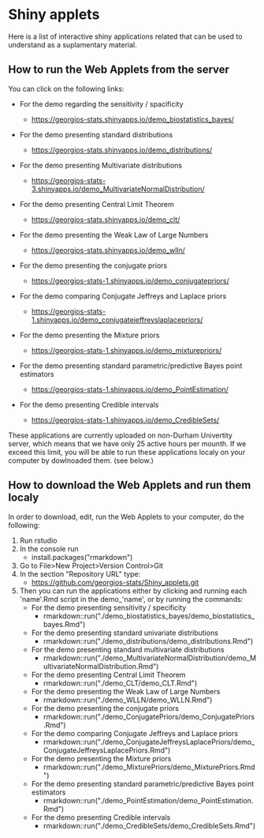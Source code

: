 
# Shiny applets

Here is a list of interactive shiny applications related that can be used to understand as a suplamentary material. 

## How to run the Web Applets from the server 

You can click on the following links:  

+ For the demo regarding the sensitivity / spacificity   
  * <https://georgios-stats.shinyapps.io/demo_biostatistics_bayes/>

+ For the demo presenting standard distributions  
  * <https://georgios-stats.shinyapps.io/demo_distributions/>    
      
+ For the demo presenting Multivariate distributions
  * <https://georgios-stats-3.shinyapps.io/demo_MultivariateNormalDistribution/> 
      
+ For the demo presenting Central Limit Theorem  

  * <https://georgios-stats.shinyapps.io/demo_clt/>  
      
+ For the demo presenting the Weak Law of Large Numbers  

  * <https://georgios-stats.shinyapps.io/demo_wlln/>  
      
+ For the demo presenting the conjugate priors  

  * <https://georgios-stats-1.shinyapps.io/demo_conjugatepriors/>  
      
+ For the demo comparing Conjugate Jeffreys and Laplace priors  

  * <https://georgios-stats-1.shinyapps.io/demo_conjugatejeffreyslaplacepriors/>  
      
+ For the demo presenting the Mixture priors  

  * <https://georgios-stats-1.shinyapps.io/demo_mixturepriors/>  
      
+ For the demo presenting standard parametric/predictive Bayes point estimators  

  * <https://georgios-stats-1.shinyapps.io/demo_PointEstimation/>   
      
+ For the demo presenting Credible intervals   

  * <https://georgios-stats-1.shinyapps.io/demo_CredibleSets/> 

These applications are currently uploaded on non-Durham Univertity server, which means that we have only 25 active hours per mounth. If we exceed this limit, you will be able to run these applications localy on your computer by dowlnoaded them. (see below.)


## How to download the Web Applets and run them localy


In order to download, edit, run the Web Applets to your computer, do the following:

1. Run rstudio
  1. In the console run  
      * install.packages("rmarkdown")
  2. Go to File>New Project>Version Control>Git  
  3. In the section "Repository URL" type: 
      * https://github.com/georgios-stats/Shiny_applets.git    
  4. Then you can run the applications either by clicking and running each 'name'.Rmd script in the demo_'name', or by running the commands: 
      * For the demo presenting sensitivity / specificity
          * rmarkdown::run("./demo_biostatistics_bayes/demo_biostatistics_bayes.Rmd")
      * For the demo presenting standard univariate distributions
          * rmarkdown::run("./demo_distributions/demo_distributions.Rmd")
      * For the demo presenting standard multivariate distributions
          * rmarkdown::run("./demo_MultivariateNormalDistribution/demo_MultivariateNormalDistribution.Rmd")
      * For the demo presenting Central Limit Theorem
          * rmarkdown::run("./demo_CLT/demo_CLT.Rmd")
      * For the demo presenting the Weak Law of Large Numbers
          * rmarkdown::run("./demo_WLLN/demo_WLLN.Rmd")
      * For the demo presenting the conjugate priors
          * rmarkdown::run("./demo_ConjugatePriors/demo_ConjugatePriors.Rmd")
      * For the demo comparing Conjugate Jeffreys and Laplace priors
          * rmarkdown::run("./demo_ConjugateJeffreysLaplacePriors/demo_ConjugateJeffreysLaplacePriors.Rmd")
      * For the demo presenting the Mixture priors
          * rmarkdown::run("./demo_MixturePriors/demo_MixturePriors.Rmd")
      * For the demo presenting standard parametric/predictive Bayes point estimators
          * rmarkdown::run("./demo_PointEstimation/demo_PointEstimation.Rmd")
      * For the demo presenting Credible intervals  
          * rmarkdown::run("./demo_CredibleSets/demo_CredibleSets.Rmd")
          
          